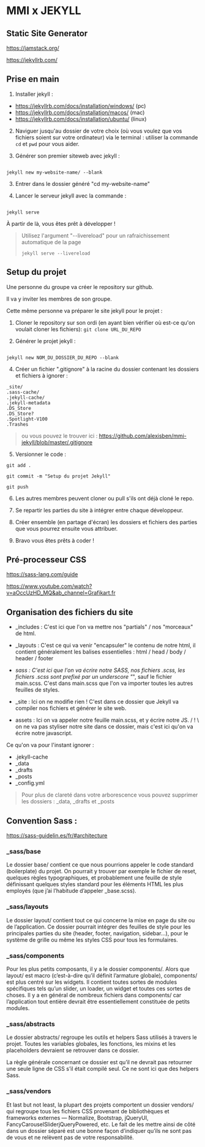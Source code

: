 # MMI x JEKYLL

## Static Site Generator

https://jamstack.org/

https://jekyllrb.com/



## Prise en main 

1. Installer jekyll :

- https://jekyllrb.com/docs/installation/windows/ (pc)
- https://jekyllrb.com/docs/installation/macos/ (mac)
- https://jekyllrb.com/docs/installation/ubuntu/ (linux)


2. Naviguer jusqu'au dossier de votre choix (où vous voulez que vos fichiers soient sur votre ordinateur) via le terminal : utiliser la commande ```cd``` et ```pwd``` pour vous aider.


3. Générer son premier siteweb avec jekyll : 
```

jekyll new my-website-name/ --blank

```

3. Entrer dans le dossier généré "cd my-website-name"

4. Lancer le serveur jekyll avec la commande : 

```

jekyll serve

```

À partir de là, vous êtes prêt à développer !


> Utilisez l'argument "--livereload" pour un rafraichissement automatique de la page
> ```
> jekyll serve --livereload
> ```


## Setup du projet

Une personne du groupe va créer le repository sur github. 

Il va y inviter les membres de son groupe.

Cette même personne va préparer le site jekyll pour le projet : 

1. Cloner le repository sur son ordi (en ayant bien vérifier où est-ce qu'on voulait cloner les fichiers): ```git clone URL_DU_REPO```

3. Générer le projet jekyll : 
```

jekyll new NOM_DU_DOSSIER_DU_REPO --blank

```

4. Créer un fichier ".gitignore" à la racine du dossier contenant les dossiers et fichiers à ignorer :

```
_site/
.sass-cache/
.jekyll-cache/
.jekyll-metadata
.DS_Store
.DS_Store?
.Spotlight-V100
.Trashes
```

> ou vous pouvez le trouver ici : https://github.com/alexisben/mmi-jekyll/blob/master/.gitignore


5. Versionner le code : 

```
git add . 

git commit -m "Setup du projet Jekyll"

git push
```

6. Les autres membres peuvent cloner ou pull s'ils ont déjà cloné le repo.

7. Se repartir les parties du site à intégrer entre chaque développeur.

8. Créer ensemble (en partage d'écran) les dossiers et fichiers des parties que vous pourrez ensuite vous attribuer.

9. Bravo vous êtes prêts à coder !

## Pré-processeur CSS

https://sass-lang.com/guide

https://www.youtube.com/watch?v=aOccUzHD_MQ&ab_channel=Grafikart.fr


## Organisation des fichiers du site

- _includes : C'est ici que l'on va mettre nos "partials" / nos "morceaux" de html.

- _layouts : C'est ce qui va venir "encapsuler" le contenu de notre html, il contient généralement les balises essentielles : html / head / body / header / footer

- _sass : C'est ici que l'on va écrire notre SASS, nos fichiers .scss, les fichiers .scss sont prefixé par un underscore "_", sauf le fichier main.scss. C'est dans main.scss que l'on va importer toutes les autres feuilles de styles.

- _site : Ici on ne modifie rien ! C'est dans ce dossier que Jekyll va compiler nos fichiers et générer le site web.

- assets : Ici on va appeler notre feuille main.scss, et y écrire notre JS. / ! \ on ne va pas styliser notre site dans ce dossier, mais c'est ici qu'on va écrire notre javascript.

Ce qu'on va pour l'instant ignorer :

- .jekyll-cache
- _data
- _drafts
- _posts
- _config.yml

> Pour plus de clareté dans votre arborescence vous pouvez supprimer les dossiers : _data, _drafts et _posts

## Convention Sass :

https://sass-guidelin.es/fr/#architecture

### _sass/base

Le dossier base/ contient ce que nous pourrions appeler le code standard (boilerplate) du projet. On pourrait y trouver par exemple le fichier de reset, quelques règles typographiques, et probablement une feuille de style définissant quelques styles standard pour les éléments HTML les plus employés (que j’ai l’habitude d’appeler _base.scss).


### _sass/layouts

Le dossier layout/ contient tout ce qui concerne la mise en page du site ou de l’application. Ce dossier pourrait intégrer des feuilles de style pour les principales parties du site (header, footer, navigation, sidebar…), pour le système de grille ou même les styles CSS pour tous les formulaires.


### _sass/components

Pour les plus petits composants, il y a le dossier components/. Alors que layout/ est macro (c’est-à-dire qu’il définit l’armature globale), components/ est plus centré sur les widgets. Il contient toutes sortes de modules spécifiques tels qu’un slider, un loader, un widget et toutes ces sortes de choses. Il y a en général de nombreux fichiers dans components/ car l’application tout entière devrait être essentiellement constituée de petits modules.

### _sass/abstracts

Le dossier abstracts/ regroupe les outils et helpers Sass utilisés à travers le projet. Toutes les variables globales, les fonctions, les mixins et les placeholders devraient se retrouver dans ce dossier.

La règle générale concernant ce dossier est qu’il ne devrait pas retourner une seule ligne de CSS s’il était compilé seul. Ce ne sont ici que des helpers Sass.

### _sass/vendors

Et last but not least, la plupart des projets comportent un dossier vendors/ qui regroupe tous les fichiers CSS provenant de bibliothèques et frameworks externes — Normalize, Bootstrap, jQueryUI, FancyCarouselSliderjQueryPowered, etc. Le fait de les mettre ainsi de côté dans un dossier séparé est une bonne façon d’indiquer qu’ils ne sont pas de vous et ne relèvent pas de votre responsabilité.



